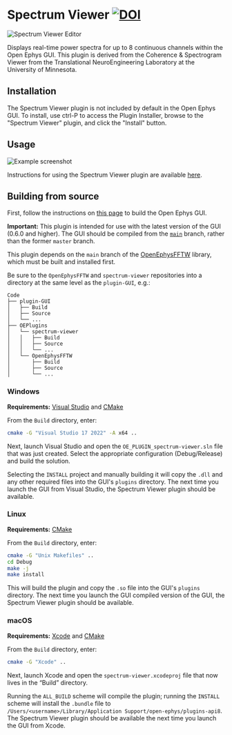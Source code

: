 # Spectrum Viewer [![DOI](https://zenodo.org/badge/228703189.svg)](https://zenodo.org/badge/latestdoi/228703189)

![Spectrum Viewer Editor](https://open-ephys.github.io/gui-docs/_images/spectrumviewer-01.png)

Displays real-time power spectra for up to 8 continuous channels within the Open Ephys GUI. This plugin is derived from the Coherence & Spectrogram Viewer from the Translational NeuroEngineering Laboratory at the University of Minnesota.


## Installation

The Spectrum Viewer plugin is not included by default in the Open Ephys GUI. To install, use ctrl-P to access the Plugin Installer, browse to the "Spectrum Viewer" plugin, and click the "Install" button.

## Usage

![Example screenshot](https://open-ephys.github.io/gui-docs/_images/spectrumviewer-02.png)

Instructions for using the Spectrum Viewer plugin are available [here](https://open-ephys.github.io/gui-docs/User-Manual/Plugins/Spectrum-Viewer.html).

## Building from source

First, follow the instructions on [this page](https://open-ephys.github.io/gui-docs/Developer-Guide/Compiling-the-GUI.html) to build the Open Ephys GUI.

**Important:** This plugin is intended for use with the latest version of the GUI (0.6.0 and higher). The GUI should be compiled from the [`main`](https://github.com/open-ephys/plugin-gui/tree/main) branch, rather than the former `master` branch.

This plugin depends on the `main` branch of the [OpenEphysFFTW](https://github.com/open-ephys-plugins/OpenEphysFFTW/tree/main) library, which must be built and installed first.

Be sure to the `OpenEphysFFTW` and `spectrum-viewer` repositories into a directory at the same level as the `plugin-GUI`, e.g.:
 
```
Code
├── plugin-GUI
│   ├── Build
│   ├── Source
│   └── ...
├── OEPlugins
│   └── spectrum-viewer
│   │   ├── Build
│   │   ├── Source
│   │   └── ...
│   └── OpenEphysFFTW
│       ├── Build
│       ├── Source
│       └── ...
```

### Windows

**Requirements:** [Visual Studio](https://visualstudio.microsoft.com/) and [CMake](https://cmake.org/install/)

From the `Build` directory, enter:

```bash
cmake -G "Visual Studio 17 2022" -A x64 ..
```

Next, launch Visual Studio and open the `OE_PLUGIN_spectrum-viewer.sln` file that was just created. Select the appropriate configuration (Debug/Release) and build the solution.

Selecting the `INSTALL` project and manually building it will copy the `.dll` and any other required files into the GUI's `plugins` directory. The next time you launch the GUI from Visual Studio, the Spectrum Viewer plugin should be available.


### Linux

**Requirements:** [CMake](https://cmake.org/install/)

From the `Build` directory, enter:

```bash
cmake -G "Unix Makefiles" ..
cd Debug
make -j
make install
```

This will build the plugin and copy the `.so` file into the GUI's `plugins` directory. The next time you launch the GUI compiled version of the GUI, the Spectrum Viewer plugin should be available.


### macOS

**Requirements:** [Xcode](https://developer.apple.com/xcode/) and [CMake](https://cmake.org/install/)

From the `Build` directory, enter:

```bash
cmake -G "Xcode" ..
```

Next, launch Xcode and open the `spectrum-viewer.xcodeproj` file that now lives in the “Build” directory.

Running the `ALL_BUILD` scheme will compile the plugin; running the `INSTALL` scheme will install the `.bundle` file to `/Users/<username>/Library/Application Support/open-ephys/plugins-api8`. The Spectrum Viewer plugin should be available the next time you launch the GUI from Xcode.


